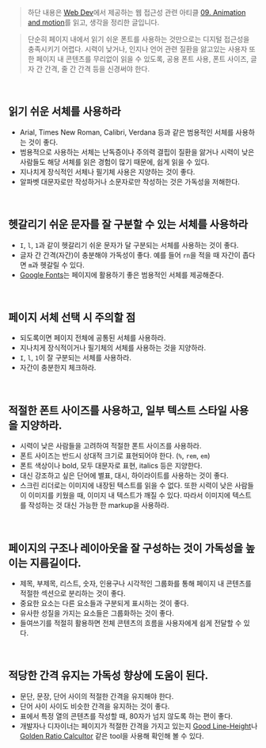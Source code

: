 > 하단 내용은 [Web Dev](https://web.dev/)에서 제공하는 웹 접근성 관련 아티클 [09. Animation and motion](https://web.dev/learn/accessibility/typography/)를 읽고, 생각을 정리한 글입니다.

> 단순히 페이지 내에서 읽기 쉬운 폰트를 사용하는 것만으로는 디지털 접근성을 충족시키기 어렵다. 시력이 낮거나, 인지나 언어 관련 질환을 앓고있는 사용자 또한 페이지 내 콘텐츠를 무리없이 읽을 수 있도록, 공용 폰트 사용, 폰트 사이즈, 글자 간 간격, 줄 간 간격 등을 신경써야 한다.

<br>

## 읽기 쉬운 서체를 사용하라

- Arial, Times New Roman, Calibri, Verdana 등과 같은 범용적인 서체를 사용하는 것이 좋다.
- 범용적으로 사용하는 서체는 난독증이나 주의력 결핍이 질환을 앓거나 시력이 낮은 사람들도 해당 서체를 읽은 경험이 많기 때문에, 쉽게 읽을 수 있다.
- 지나치게 장식적인 서체나 필기체 사용은 지양하는 것이 좋다.
- 알파벳 대문자로만 작성하거나 소문자로만 작성하는 것은 가독성을 저해한다.

<br>

## 헷갈리기 쉬운 문자를 잘 구분할 수 있는 서체를 사용하라

- `I`, `l`, `1`과 같이 헷갈리기 쉬운 문자가 달 구분되는 서체를 사용하는 것이 좋다.
- 글자 간 간격(자간)이 충분해야 가독성이 좋다. 예를 들어 `rn`을 적을 때 자간이 좁다면 `m`과 헷갈릴 수 있다.
- [Google Fonts](https://fonts.google.com/)는 페이지에 활용하기 좋은 범용적인 서체를 제공해준다.

<br>

## 페이지 서체 선택 시 주의할 점

- 되도록이면 페이지 전체에 공통된 서체를 사용하라.
- 지나치게 장식적이거나 필기체의 서체를 사용하는 것을 지양하라.
- `I`, `l`, `1`이 잘 구분되는 서체를 사용하라.
- 자간이 충분한지 체크하라.

<br>

## 적절한 폰트 사이즈를 사용하고, 일부 텍스트 스타일 사용을 지양하라.

- 시력이 낮은 사람들을 고려하여 적절한 폰트 사이즈를 사용하라.
- 폰트 사이즈는 반드시 상대적 크기로 표현되어야 한다. (`%`, `rem`, `em`)
- 폰트 색상이나 bold, 모두 대문자로 표현, italics 등은 지양한다.
- 대신 강조하고 싶은 단어에 별표, 대시, 하이라이트를 사용하는 것이 좋다.
- 스크린 리더로는 이미지에 내장된 텍스트를 읽을 수 없다. 또한 시력이 낮은 사람들이 이미지를 키웠을 때, 이미지 내 텍스트가 깨질 수 있다. 따라서 이미지에 텍스트를 작성하는 것 대신 가능한 한 markup을 사용하라.

<br>

## 페이지의 구조나 레이아웃을 잘 구성하는 것이 가독성을 높이는 지름길이다.

- 제목, 부제목, 리스트, 숫자, 인용구나 시각적인 그룹화를 통해 페이지 내 콘텐츠를 적절한 섹션으로 분리하는 것이 좋다.
- 중요한 요소는 다른 요소들과 구분되게 표시하는 것이 좋다.
- 유사한 성질을 가지는 요소들은 그룹화하는 것이 좋다.
- 들여쓰기를 적절히 활용하면 전체 콘텐츠의 흐름을 사용자에게 쉽게 전달할 수 있다.

<br>

## 적당한 간격 유지는 가독성 향상에 도움이 된다.

- 문단, 문장, 단어 사이의 적절한 간격을 유지해야 한다.
- 단어 사이 사이도 비슷한 간격을 유지하는 것이 좋다.
- 표에서 특정 열의 콘텐츠를 작성할 때, 80자가 넘지 않도록 하는 편이 좋다.
- 개발자나 디자이너는 페이지가 적절한 간격을 가지고 있는지 [Good Line-Height](https://www.thegoodlineheight.com/)나 [Golden Ratio Calcultor](https://grtcalculator.com/) 같은 tool을 사용해 확인해 볼 수 있다.

